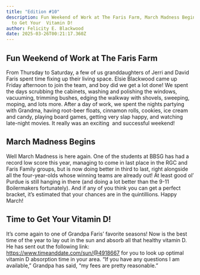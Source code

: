 ```yaml
---
title: "Edition #10"
description: Fun Weekend of Work at The Faris Farm, March Madness Begins, Time
  to Get Your  Vitamin D!
author: Felicity E. Blackwood
date: 2025-03-26T00:21:17.360Z
---
```

## Fun Weekend of Work at The Faris Farm

From Thursday to Saturday, a few of us granddaughters of Jerri and David Faris spent time fixing up their living space. Elsie Blackwood came up Friday afternoon to join the team, and boy did we get a lot done! We spent the days scrubbing the cabinets, washing and polishing the windows, vacuuming, trimming bushes, edging the walkway with shovels, sweeping, moping, and lots more. After a day of work, we spent the nights partying with Grandma, having root-beer floats, cinnamon rolls, cookies, ice cream and candy, playing board games, getting very slap happy, and watching late-night movies. It really was an exciting  and successful weekend! 

## March Madness Begins

Well March Madness is here again. One of the students at BBSG has had a record low score this year, managing to come in last place in the RGC and Faris Family groups, but is now doing better in third to last, right alongside all the four-year-olds whose winning teams are already out! At least good ol’ Purdue is still hanging in there (and doing a lot better than the 9-11 Boilermakers fortunately). And if any of you think you can get a perfect bracket, it’s estimated that your chances are in the quintillions. Happy March!

## Time to Get Your  Vitamin D!

It’s come again to one of Grandpa Faris’ favorite seasons! Now is the best time of the year to lay out in the sun and absorb all that healthy vitamin D. He has sent out the following link: <https://www.timeanddate.com/sun/@4918667> for you to look up optimal vitamin D absorption time in your area. “If you have any questions I am available,” Grandpa has said, “my fees are pretty reasonable.”